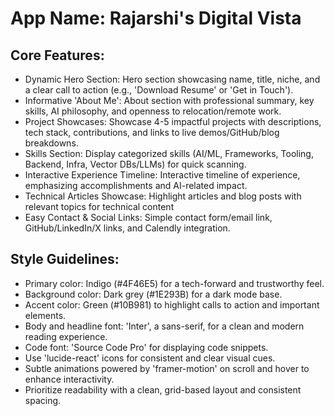 # **App Name**: Rajarshi's Digital Vista

## Core Features:

- Dynamic Hero Section: Hero section showcasing name, title, niche, and a clear call to action (e.g., 'Download Resume' or 'Get in Touch').
- Informative 'About Me': About section with professional summary, key skills, AI philosophy, and openness to relocation/remote work.
- Project Showcases: Showcase 4-5 impactful projects with descriptions, tech stack, contributions, and links to live demos/GitHub/blog breakdowns.
- Skills Section: Display categorized skills (AI/ML, Frameworks, Tooling, Backend, Infra, Vector DBs/LLMs) for quick scanning.
- Interactive Experience Timeline: Interactive timeline of experience, emphasizing accomplishments and AI-related impact.
- Technical Articles Showcase: Highlight articles and blog posts with relevant topics for technical content
- Easy Contact & Social Links: Simple contact form/email link, GitHub/LinkedIn/X links, and Calendly integration.

## Style Guidelines:

- Primary color: Indigo (#4F46E5) for a tech-forward and trustworthy feel.
- Background color: Dark grey (#1E293B) for a dark mode base.
- Accent color: Green (#10B981) to highlight calls to action and important elements.
- Body and headline font: 'Inter', a sans-serif, for a clean and modern reading experience.
- Code font: 'Source Code Pro' for displaying code snippets.
- Use 'lucide-react' icons for consistent and clear visual cues.
- Subtle animations powered by 'framer-motion' on scroll and hover to enhance interactivity.
- Prioritize readability with a clean, grid-based layout and consistent spacing.